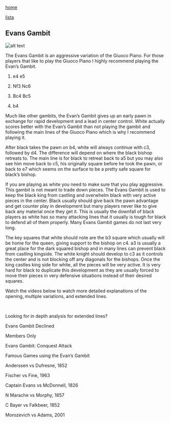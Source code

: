 [home](/zaliczeniowe1awww/)

[lista](/zaliczeniowe1awww/lista/)

## Evans Gambit

![alt text](https://www.thechesswebsite.com/wp-content/uploads/2012/07/evansgambit1.jpg "Evans Gambit")


The Evans Gambit is an aggressive variation of the Giuoco Piano. For those players that like to play the Giuoco Piano I highly recommend playing the Evan’s Gambit.

1. e4 e5

2. Nf3 Nc6

3. Bc4 Bc5

4. b4

Much like other gambits, the Evan’s Gambit gives up an early pawn in exchange for rapid development and a lead in center control. White actually scores better with the Evan’s Gambit than not playing the gambit and following the main lines of the Giuoco Piano which is why I recommend playing it.

After black takes the pawn on b4, white will always continue with c3, followed by d4. The difference will depend on where the black bishop retreats to. The main line is for black to retreat back to a5 but you may also see him move back to c5, his originally square before he took the pawn, or back to e7 which seems on the surface to be a pretty safe square for black’s bishop.

If you are playing as white you need to make sure that you play aggressive. This gambit is not meant to trade down pieces. The Evans Gambit is used to keep the black king from castling and overwhelm black with very active pieces in the center. Black usually should give back the pawn advantage and get counter play in development but many players never like to give back any material once they get it. This is usually the downfall of black players as white has so many attacking lines that it usually is tough for black to defend all of them properly. Many Evans Gambit games do not last very long.

The key squares that white should note are the b3 square which usually will be home for the queen, giving support to the bishop on c4. a3 is usually a great place for the dark squared bishop and in many lines can prevent black from castling kingside. The white knight should develop to c3 as it controls the center and is not blocking off any diagonals for the bishops. Once the king castles king side for white, all the pieces will be very active. It is very hard for black to duplicate this development as they are usually forced to move their pieces in very defensive situations instead of their desired squares.

Watch the videos below to watch more detailed explanations of the opening, multiple variations, and extended lines.

  

Looking for in depth analysis for extended lines?

















Evans Gambit Declined









Members Only













Evans Gambit: Conquest Attack









Famous Games using the Evan’s Gambit

Anderssen vs Dufresne, 1852

Fischer vs Fine, 1963

Captain Evans vs McDonnell, 1826

N Marache vs Morphy, 1857

C Bayer vs Falkbeer, 1852

Morozevich vs Adams, 2001

